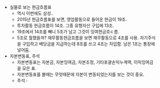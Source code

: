 - 실물로 보는 현금흐름표
  - 역시 이번에도 삼성..
  - 2015년 현금흐름표를 보면, 영업활동으로 들어온 현금이 19조.
  - 투자활동 현금흐름이 14조. 그중 유형자산 구입에 13조. 
  - 19조에서 14조를 빼니 5조가 남고 그것이 잉여현금흐ㄷ름.
  - 5조로 뭘했을까? 재무활동현금흐름을 보면 재무활동으로 4조를 사용. 자기주식을 구입하고 배당금을 지급하는데 8조를 쓰고 4조는 차입함. 남은 1조는 통장에 넣어둠. 
- 자본변동표, 주석
  - 자본변동표는 자본금, 자본잉여금, 자본조정, 기타포괄손익누계액, 이익잉여금을 모은 표. 
  - 자본변동표를 볼때는 무엇때문에 자본이 변동되었는지를 보는 것이 중요. 
  - 주석 : 
